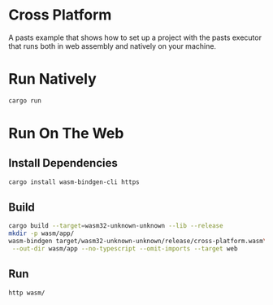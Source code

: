 # Cross Platform
A pasts example that shows how to set up a project with the pasts executor that
runs both in web assembly and natively on your machine.

# Run Natively
```bash
cargo run
```

# Run On The Web
## Install Dependencies
```bash
cargo install wasm-bindgen-cli https
```

## Build
```bash
cargo build --target=wasm32-unknown-unknown --lib --release
mkdir -p wasm/app/
wasm-bindgen target/wasm32-unknown-unknown/release/cross-platform.wasm\
 --out-dir wasm/app --no-typescript --omit-imports --target web
```

## Run
```bash
http wasm/
```

